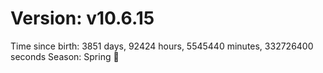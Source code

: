 # Version: v10.6.15
Time since birth: 3851 days, 92424 hours, 5545440 minutes, 332726400 seconds
Season: Spring 🌸
